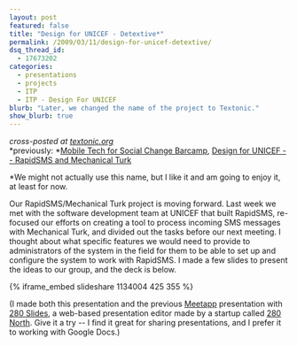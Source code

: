 ```yaml
---
layout: post
featured: false
title: "Design for UNICEF - Detextive*"
permalink: /2009/03/11/design-for-unicef-detextive/
dsq_thread_id:
  - 17673202
categories:
  - presentations
  - projects
  - ITP
  - ITP - Design For UNICEF
blurb: "Later, we changed the name of the project to Textonic."
show_blurb: true
---
```

*cross-posted at [textonic.org][1]*  
*previously: *[Mobile Tech for Social Change Barcamp][2], [Design for UNICEF -- RapidSMS and Mechanical Turk][3]

*We might not actually use this name, but I like it and am going to enjoy it, at least for now.

Our RapidSMS/Mechanical Turk project is moving forward. Last week we met with the software development team at UNICEF that built RapidSMS, re-focused our efforts on creating a tool to process incoming SMS messages with Mechanical Turk, and divided out the tasks before our next meeting. I thought about what specific features we would need to provide to administrators of the system in the field for them to be able to set up and configure the system to work with RapidSMS. I made a few slides to present the ideas to our group, and the deck is below.

{% iframe_embed slideshare 1134004 425 355 %}

(I made both this presentation and the previous [Meetapp][4] presentation with [280 Slides][5], a web-based presentation editor made by a startup called [280 North][6]. Give it a try -- I find it great for sharing presentations, and I prefer it to working with Google Docs.)

 [1]: http://textonic.org/2009/03/11/design-for-unicef-detextive/
 [2]: /2009/02/25/mobile-tech-for-social-change-barcamp/
 [3]: /2009/02/20/design-for-unicef-rapidsms-and-mechanical-turk/
 [4]: /2009/03/05/little-computers-meetapp-a-meetupcom-iphone-app/
 [5]: http://280slides.com/
 [6]: http://280north.com/